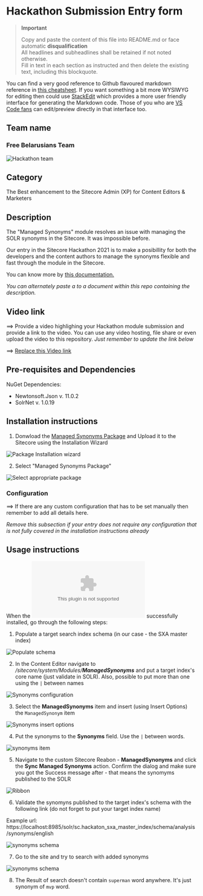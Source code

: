# Hackathon Submission Entry form

> __Important__  
> 
> Copy and paste the content of this file into README.md or face automatic __disqualification__  
> All headlines and subheadlines shall be retained if not noted otherwise.  
> Fill in text in each section as instructed and then delete the existing text, including this blockquote.

You can find a very good reference to Github flavoured markdown reference in [this cheatsheet](https://github.com/adam-p/markdown-here/wiki/Markdown-Cheatsheet). If you want something a bit more WYSIWYG for editing then could use [StackEdit](https://stackedit.io/app) which provides a more user friendly interface for generating the Markdown code. Those of you who are [VS Code fans](https://code.visualstudio.com/docs/languages/markdown#_markdown-preview) can edit/preview directly in that interface too.

## Team name

### **Free Belarusians Team**

![Hackathon team](docs/images/Hackathon-selfie.jpg?raw=true "Hackathon team")

## Category
The Best enhancement to the Sitecore Admin (XP) for Content Editors & Marketers

## Description
The "Managed Synonyms" module resolves an issue with managing the SOLR synonyms in the Sitecore. It was impossible before. 

Our entry in the Sitecore Hackathon 2021 is to make a posibillity for both the developers and the content authors to manage the synonyms flexible and fast through the module in the Sitecore. 

You can know more by [this documentation.](/SynonymsManagedModule.md)

_You can alternately paste a  to a document within this repo containing the description._

## Video link
⟹ Provide a video highlighing your Hackathon module submission and provide a link to the video. You can use any video hosting, file share or even upload the video to this repository. _Just remember to update the link below_

⟹ [Replace this Video link](#video-link)


## Pre-requisites and Dependencies

NuGet Dependencies: 

- Newtonsoft.Json v. 11.0.2
- SolrNet v. 1.0.19

## Installation instructions
 
1. Donwload the [Managed Synonyms Package](/SitecorePackage) and Upload it to the Sitecore using the Installation Wizard 

 ![Package Installation wizard ](/docs/images/installation-wizzard.jpg)

2. Select "Managed Synonyms Package"

 ![Select appropriate package ](/docs/images/package-window.jpg)
 <!-- Finished here -->


### Configuration
⟹ If there are any custom configuration that has to be set manually then remember to add all details here.

_Remove this subsection if your entry does not require any configuration that is not fully covered in the installation instructions already_

## Usage instructions

When the ![Managed Synonyms Package](https://github.com/Sitecore-Hackathon/2021-Free-Belarusians-Team/blob/main/SitecorePackage/Managed%20Synonyms%20Package-1.0.0.zip) successfully installed, go through the following steps:

1. Populate a target search index schema (in our case - the SXA master index)

 ![Populate schema ](/docs/images/populate-schema.jpg)

2. In the Content Editor navigate to */sitecore/system/Modules/**ManagedSynonyms*** and put a target index's core name (just validate in SOLR). Also, possible to put more than one using the `|` between names

 ![Synonyms configuration ](/docs/images/root-synonyms-config.jpg)

3. Select the **ManagedSynonyms** item and insert (using Insert Options) the `ManagedSynonym` item

 ![Synonyms insert options ](/docs/images/insert-options.jpg)

4. Put the synonyms to the **Synonyms** field. Use the `|` between words.

 ![synonyms item ](/docs/images/synonym-example.jpg)

5. Navigate to the custom Sitecore Reabon - **ManagedSynonyms** and click the **Sync Managed Synonyms** action. Confirm the dialog and make sure you got the Success message after - that means the synomyms published to the SOLR

 ![Ribbon ](/docs/images/ribbon-button.jpg)

6. Validate the synomyns published to the target index's schema with the following link (do not forget to put your target index name) 

Example url: https://localhost:8985/solr/sc.hackaton_sxa_master_index/schema/analysis/synonyms/english

 ![synonyms schema](/docs/images/synonyms-solr.jpg)

7. Go to the site and try to search with added synonyms

 ![synonyms schema](/docs/images/search-for-superman.jpg)

8. The Result of search doesn't contain `superman` word anywhere. It's just synonym of `mvp` word.
